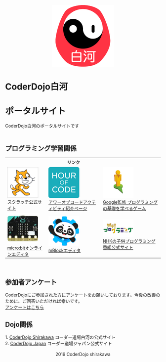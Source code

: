 <div style="text-align: center;">

<img src="dojoicon.png">

</div>

<h1>CoderDojo白河</h1>
<h1>ポータルサイト</h1>
CoderDojo白河のポータルサイトです<br>
<br>
<h2>プログラミング学習関係</h2>
<table>
<tr>
<th></th>
<th>リンク</th>
<th></th>
</tr>
<tr>
<td><a href="https://scratch.mit.edu/"><img src="scratch.png" width="100"><br>スクラッチ公式サイト</a></td>
<td><a href="https://hourofcode.com/jp/learn"><img src="hourofcode.png" width="100"><br>アワーオブコードアクティビティ紹介ページ</a></td>
<td><a href="https://blockly-games.appspot.com/"><img src="blockly.png" width="100"><br>Google監修 プログラミングの基礎を学べるゲーム</a></td>
</tr>
<tr>
<td><a href="https://makecode.microbit.org/#"><img src="microbit.jpg" width="100"><br>micro:bitオンラインエディタ</a></td>
<td><a href="https://www.mblock.cc/ja-jp/"><img src="mblock.png" width="100"><br>mBlockエディタ</a></td>
<td><a href="https://www.nhk.or.jp/sougou/programming/origin/scratch/playworld.html"><img src="why.png" width="100"><br>NHKの子供プログラミング番組公式サイト</a></td>
</tr>
</table>
<br>
<h2>参加者アンケート</h2>
CoderDojoにご参加された方にアンケートをお願いしております。今後の改善のために、ご回答いただければ幸いです。<br>
<a href ="https://forms.gle/cTmvZKJYbdH96TvC9">アンケートはこちら</a>
<br>
<h2>Dojo関係</h2>
1. <a href ="http://coderdojo-shirakawa.mystrikingly.co">CoderDojo Shirakawa</a> コーダー道場白河の公式サイト<br>
2. <a href ="https://coderdojo.jp">CoderDojo Japan</a> コーダー道場ジャパン公式サイト<br>
<br>
<div style="text-align: center;">
2019 CoderDojo shirakawa
</div>